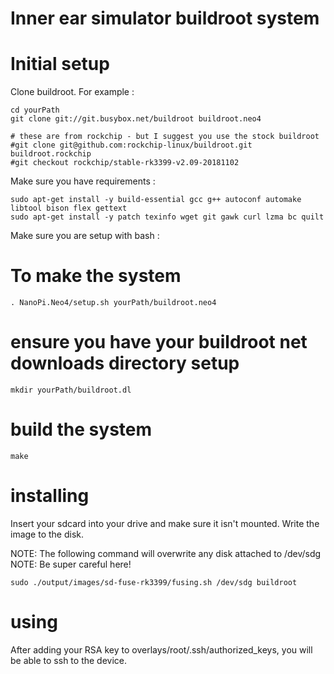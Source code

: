 # Inner ear simulator buildroot system

# Initial setup

Clone buildroot. For example :

```
cd yourPath
git clone git://git.busybox.net/buildroot buildroot.neo4

# these are from rockchip - but I suggest you use the stock buildroot
#git clone git@github.com:rockchip-linux/buildroot.git buildroot.rockchip
#git checkout rockchip/stable-rk3399-v2.09-20181102
```

Make sure you have requirements :
```
sudo apt-get install -y build-essential gcc g++ autoconf automake libtool bison flex gettext
sudo apt-get install -y patch texinfo wget git gawk curl lzma bc quilt
```

Make sure you are setup with bash :


# To make the system

```
. NanoPi.Neo4/setup.sh yourPath/buildroot.neo4
```

# ensure you have your buildroot net downloads directory setup

```
mkdir yourPath/buildroot.dl
```

# build the system

```
make
```

# installing

Insert your sdcard into your drive and make sure it isn't mounted. Write the image to the disk.

NOTE: The following command will overwrite any disk attached to /dev/sdg
NOTE: Be super careful here!

```
sudo ./output/images/sd-fuse-rk3399/fusing.sh /dev/sdg buildroot
```

# using

After adding your RSA key to overlays/root/.ssh/authorized_keys, you will be able to ssh to the device.

